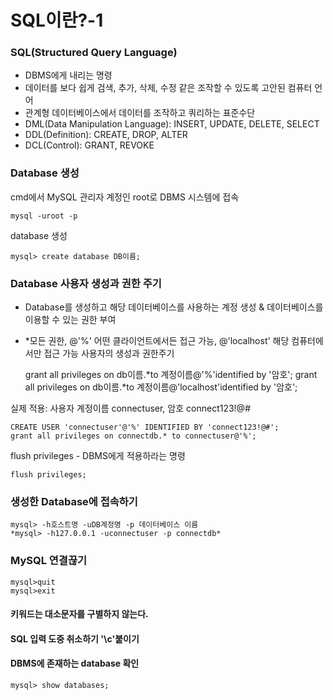 SQL이란?-1
=============

### SQL(Structured Query Language)
- DBMS에게 내리는 명령
- 데이터를 보다 쉽게 검색, 추가, 삭제, 수정 같은 조작할 수 있도록 고안된 컴퓨터 언어
- 관계형 데이터베이스에서 데이터를 조작하고 쿼리하는 표준수단
- DML(Data Manipulation Language): INSERT, UPDATE, DELETE, SELECT
- DDL(Definition): CREATE, DROP, ALTER
- DCL(Control): GRANT, REVOKE

### Database 생성
cmd에서 MySQL 관리자 계정인 root로 DBMS 시스템에 접속

    mysql -uroot -p
  
 database 생성

    mysql> create database DB이름;
  
 ### Database 사용자 생성과 권한 주기
 - Database를 생성하고 해당 데이터베이스를 사용하는 계정 생성 & 데이터베이스를 이용할 수 있는 권한 부여 
 - \*모든 권한, @'%' 어떤 클라이언트에서든 접근 가능, @'localhost' 해당 컴퓨터에서만 접근 가능
 사용자의 생성과 권한주기
 
    grant all privileges on db이름.*to 계정이름@'%'identified by '암호';
    grant all privileges on db이름.*to 계정이름@'localhost'identified by '암호';
    
실제 적용: 사용자 계정이름 connectuser, 암호 connect123!@#

    CREATE USER 'connectuser'@'%' IDENTIFIED BY 'connect123!@#';
    grant all privileges on connectdb.* to connectuser@'%';

flush privileges - DBMS에게 적용하라는 명령

    flush privileges;

### 생성한 Database에 접속하기
    mysql> -h호스트명 -uDB계정명 -p 데이터베이스 이름
    *mysql> -h127.0.0.1 -uconnectuser -p connectdb*
    
### MySQL 연결끊기
    mysql>quit
    mysql>exit
    
#### 키워드는 대소문자를 구별하지 않는다.
#### SQL 입력 도중 취소하기 '\c'붙이기

#### DBMS에 존재하는 database 확인
    mysql> show databases;
    

    

